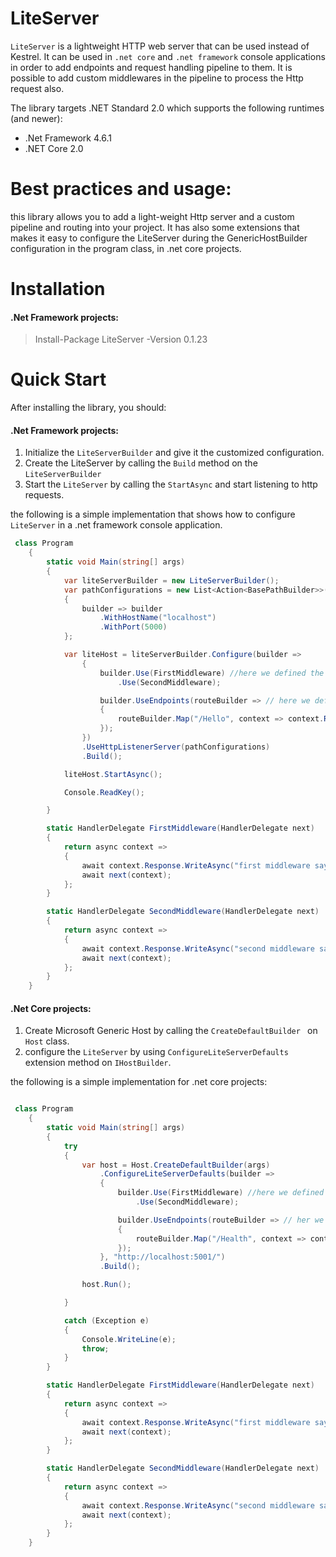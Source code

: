 # LiteServer

`LiteServer` is a lightweight HTTP web server that can be used instead of Kestrel. It can be used in `.net core` and `.net framework` console applications in order to add endpoints and request handling pipeline to them. It is possible to add custom middlewares in the pipeline to process the Http request also.

The library targets .NET Standard 2.0 which supports the following runtimes (and newer):

* .Net Framework 4.6.1
* .NET Core 2.0

# Best practices and usage:

this library allows you to add a light-weight Http server and a custom pipeline and routing into your project. It has also some extensions that makes it easy to configure the LiteServer during the GenericHostBuilder configuration in the program class, in .net core projects.

# Installation

#### .Net Framework projects:

> Install-Package LiteServer -Version 0.1.23


# Quick Start

After installing the library, you should:

#### .Net Framework projects:

1. Initialize the `LiteServerBuilder` and give it the customized configuration.
2. Create the LiteServer by calling the `Build` method on the `LiteServerBuilder`
3. Start the `LiteServer` by calling the `StartAsync` and start listening to http requests.

the following is a simple implementation that shows how to configure `LiteServer` in a .net framework console application.

``` csharp
 class Program
    {
        static void Main(string[] args)
        {
            var liteServerBuilder = new LiteServerBuilder();
            var pathConfigurations = new List<Action<BasePathBuilder>>()
            {
                builder => builder
                    .WithHostName("localhost")
                    .WithPort(5000)
            };

            var liteHost = liteServerBuilder.Configure(builder =>
                {
                    builder.Use(FirstMiddleware) //here we defined the middleware pipeline
                        .Use(SecondMiddleware);

                    builder.UseEndpoints(routeBuilder => // here we defined routing
                    {
                        routeBuilder.Map("/Hello", context => context.Response.WriteAsync("Hello world"));
                    });
                })
                .UseHttpListenerServer(pathConfigurations)
                .Build();

            liteHost.StartAsync();

            Console.ReadKey();

        }

        static HandlerDelegate FirstMiddleware(HandlerDelegate next)
        {
            return async context =>
            {
                await context.Response.WriteAsync("first middleware says hello! =>");
                await next(context);
            };
        }

        static HandlerDelegate SecondMiddleware(HandlerDelegate next)
        {
            return async context =>
            {
                await context.Response.WriteAsync("second middleware says hello =>");
                await next(context);
            };
        }
    }
```

#### .Net Core projects:

1. Create Microsoft Generic Host by calling the `CreateDefaultBuilder ` on `Host` class.
2. configure the `LiteServer` by using `ConfigureLiteServerDefaults` extension method on `IHostBuilder`.

the following is a simple implementation for .net core projects:

```csharp

 class Program
    {
        static void Main(string[] args)
        {
            try
            {
                var host = Host.CreateDefaultBuilder(args)
                    .ConfigureLiteServerDefaults(builder =>
                    {
                        builder.Use(FirstMiddleware) //here we defined the middleware pipeline
                            .Use(SecondMiddleware);

                        builder.UseEndpoints(routeBuilder => // her we defined the routing and endpoints
                        {
                            routeBuilder.Map("/Health", context => context.Response.WriteAsync("I am healthy"));
                        });
                    }, "http://localhost:5001/")
                    .Build();

                host.Run();

            }

            catch (Exception e)
            {
                Console.WriteLine(e);
                throw;
            }
        }

        static HandlerDelegate FirstMiddleware(HandlerDelegate next)
        {
            return async context =>
            {
                await context.Response.WriteAsync("first middleware says hello! =>");
                await next(context);
            };
        }

        static HandlerDelegate SecondMiddleware(HandlerDelegate next)
        {
            return async context =>
            {
                await context.Response.WriteAsync("second middleware says hello =>");
                await next(context);
            };
        }
    }
```







